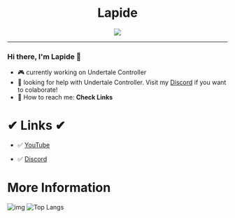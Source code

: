 <h1 align = "center">Lapide</h1>
  <p  align = "center"><img src="https://avatars.githubusercontent.com/u/64395933?v=4"></img></p>
  <hr>

  
### Hi there, I'm Lapide 👋
- 🎮 currently working on Undertale Controller
- 🎇 looking for help with Undertale Controller. Visit my [Discord](https://discord.gg/ZSe5M3jGeN) if you want to colaborate!
- 🧵 How to reach me: **Check Links**
# ✔ Links ✔
- ✅ [YouTube](https://www.youtube.com/channel/UCL3XW3JfhRCZpeHJOFAV56Q)

- ✅ [Discord](https://discord.gg/ZSe5M3jGeN)


# More Information
![img](https://github-readme-stats.vercel.app/api?username=nonumbershere&theme=material-palenight&show_icons=true)   ![Top Langs](https://github-readme-stats.vercel.app/api/top-langs/?username=nonumbershere&langs_count=17&theme=material-palenight&layout=compact)
